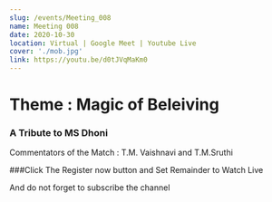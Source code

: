 ```yaml
---
slug: /events/Meeting_008
name: Meeting 008
date: 2020-10-30
location: Virtual | Google Meet | Youtube Live
cover: './mob.jpg'
link: https://youtu.be/d0tJVqMaKm0
---
```


# Theme : Magic of Beleiving

### A Tribute to MS Dhoni

Commentators of the Match : T.M. Vaishnavi and T.M.Sruthi

###Click The Register now button and Set Remainder to Watch Live

And do not forget to subscribe the channel

